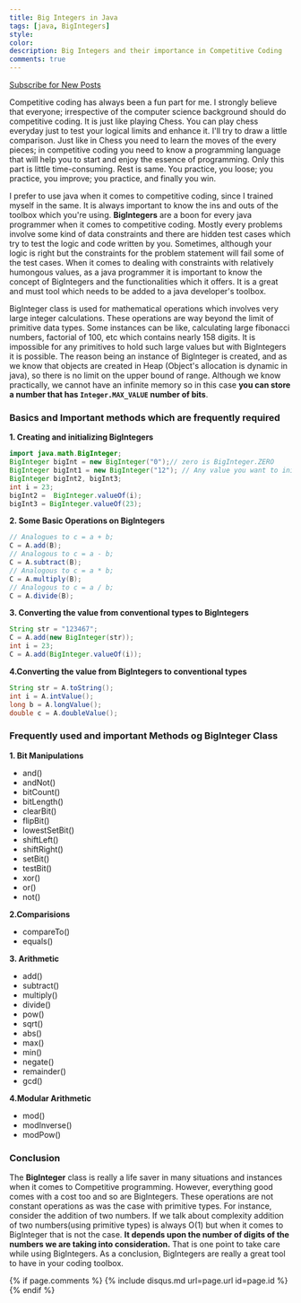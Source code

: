 ```yaml
---
title: Big Integers in Java
tags: [java, BigIntegers]
style:
color:
description: Big Integers and their importance in Competitive Coding
comments: true
---
```

<a class="text-center" href="https://feedburner.google.com/fb/a/mailverify?uri=Mandy8055&amp;loc=en_US" onclick="window.open(this.href, 'subscribe',
    'left=20,top=20,width=500,height=500,toolbar=1,resizable=0'); return false;">Subscribe for New Posts</a>

Competitive coding has always been a fun part for me. I strongly believe that everyone; irrespective of the computer science background should do competitive coding. It is just like playing Chess. You can play chess everyday just to test your logical limits and enhance it. I'll try to draw a little comparison. Just like in Chess you need to learn the moves of the every pieces; in competitive coding you need to know a programming language that will help you to start and enjoy the essence of programming. Only this part is little time-consuming. Rest is same. You practice, you loose; you practice, you improve; you practice, and finally you win.

I prefer to use java when it comes to competitive coding, since I trained myself in the same. It is always important to know the ins and outs of the toolbox which you're using. **BigIntegers** are a boon for every java programmer when it comes to competitive coding. Mostly every problems involve some kind of data constraints and there are hidden test cases which try to test the logic and code written by you. Sometimes, although your logic is right but the constraints for the problem statement will fail some of the test cases. When it comes to dealing with constraints with relatively humongous values, as a java programmer it is important to know the concept of BigIntegers and the functionalities which it offers. It is a great and must tool which needs to be added to a java developer's toolbox.

BigInteger class is used for mathematical operations which involves very large integer calculations. These operations are way beyond the limit of primitive data types. Some instances can be like, calculating large fibonacci numbers, factorial of 100, etc which contains nearly 158 digits. It is impossible for any primitives to hold such large values but with BigIntegers it is possible. The reason being an instance of BigInteger is created, and as we know that objects are created in Heap (Object's allocation is dynamic in java), so there is no limit on the upper bound of range. Although we know practically, we cannot have an infinite memory so in this case **you can store a number that has `Integer.MAX_VALUE` number of bits**.

### Basics and Important methods which are frequently required

**1. Creating and initializing BigIntegers**
```java
import java.math.BigInteger;
BigInteger bigInt = new BigInteger("0");// zero is BigInteger.ZERO
BigInteger bigInt1 = new BigInteger("12"); // Any value you want to initialize(12 for example)
BigInteger bigInt2, bigInt3;
int i = 23;
bigInt2 =  BigInteger.valueOf(i);
bigInt3 = BigInteger.valueOf(23);
``` 

**2. Some Basic Operations on BigIntegers**
```java
// Analogues to c = a + b;
C = A.add(B);
// Analogous to c = a - b;
C = A.subtract(B);
// Analogous to c = a * b;
C = A.multiply(B);
// Analogous to c = a / b;
C = A.divide(B);
```

**3. Converting the value from conventional types to BigIntegers**
```java
String str = "123467";
C = A.add(new BigInteger(str));
int i = 23;
C = A.add(BigInteger.valueOf(i));
```

**4.Converting the value from BigIntegers to conventional types** 
```java
String str = A.toString();
int i = A.intValue();
long b = A.longValue();
double c = A.doubleValue();
```

### Frequently used and important Methods og BigInteger Class
**1. Bit Manipulations**
- and()
- andNot()
- bitCount()
- bitLength()
- clearBit()
- flipBit()
- lowestSetBit()
- shiftLeft()
- shiftRight()
- setBit()
- testBit()
- xor()
- or()
- not()

**2.Comparisions**
- compareTo()
- equals()

**3. Arithmetic**
- add()
- subtract()
- multiply()
- divide()
- pow()
- sqrt()
- abs()
- max()
- min()
- negate()
- remainder()
- gcd()

**4.Modular Arithmetic**
- mod()
- modInverse()
- modPow()

### Conclusion

The **BigInteger** class is really a life saver in many situations and instances when it comes to Competitive programming. However, everything good comes with a cost too and so are BigIntegers. These operations are not constant operations as was the case with primitive types. For instance, consider the addition of two numbers. If we talk about complexity addition of two numbers(using primitive types) is always O(1) but when it comes to BigInteger that is not the case. **It depends upon the number of digits of the numbers we are taking into consideration.** That is one point to take care while using BigIntegers. As a conclusion, BigIntegers are really a great tool to have in your coding toolbox.  

{% if page.comments %} {% include disqus.md url=page.url id=page.id %} {% endif %}